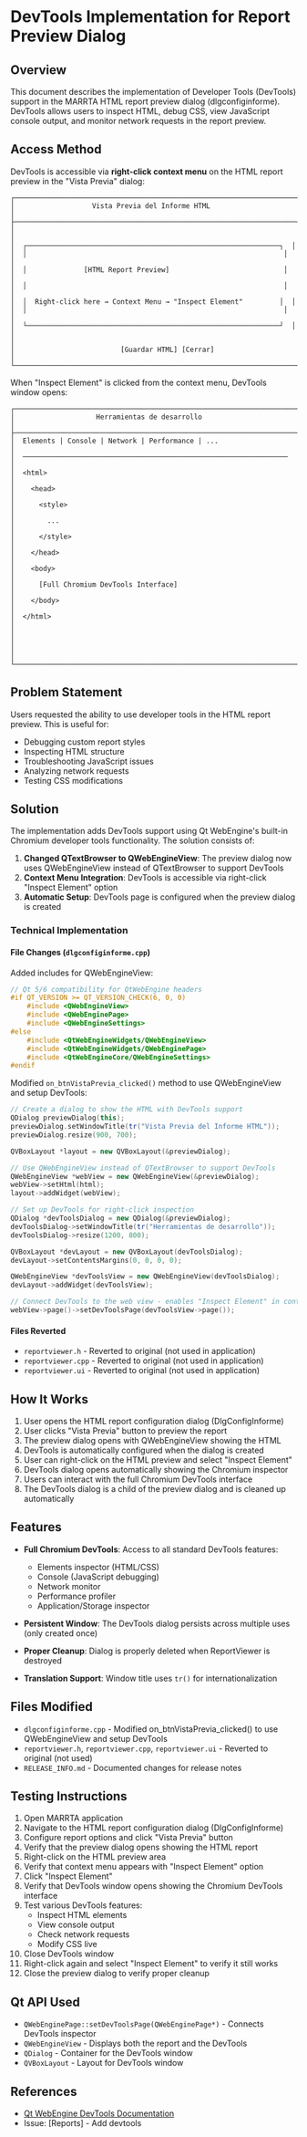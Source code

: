 # DevTools Implementation for Report Preview Dialog

## Overview

This document describes the implementation of Developer Tools (DevTools) support in the MARRTA HTML report preview dialog (dlgconfiginforme). DevTools allows users to inspect HTML, debug CSS, view JavaScript console output, and monitor network requests in the report preview.

## Access Method

DevTools is accessible via **right-click context menu** on the HTML report preview in the "Vista Previa" dialog:

```
┌─────────────────────────────────────────────────────────────────────┐
│                   Vista Previa del Informe HTML                     │
├─────────────────────────────────────────────────────────────────────┤
│                                                                       │
│  ┌──────────────────────────────────────────────────────────────┐  │
│  │                                                               │  │
│  │              [HTML Report Preview]                            │  │
│  │                                                               │  │
│  │  Right-click here → Context Menu → "Inspect Element"         │  │
│  │                                                               │  │
│  └──────────────────────────────────────────────────────────────┘  │
│                                                                       │
│                          [Guardar HTML] [Cerrar]                     │
└─────────────────────────────────────────────────────────────────────┘
```

When "Inspect Element" is clicked from the context menu, DevTools window opens:

```
┌─────────────────────────────────────────────────────────────────────┐
│                    Herramientas de desarrollo                       │
├─────────────────────────────────────────────────────────────────────┤
│  Elements | Console | Network | Performance | ...                   │
│  ─────────────────────────────────────────────────────────────────  │
│  <html>                                                              │
│    <head>                                                            │
│      <style>                                                         │
│        ...                                                           │
│      </style>                                                        │
│    </head>                                                           │
│    <body>                                                            │
│      [Full Chromium DevTools Interface]                             │
│    </body>                                                           │
│  </html>                                                             │
│                                                                       │
│                                                                       │
└─────────────────────────────────────────────────────────────────────┘
```

## Problem Statement

Users requested the ability to use developer tools in the HTML report preview. This is useful for:
- Debugging custom report styles
- Inspecting HTML structure
- Troubleshooting JavaScript issues
- Analyzing network requests
- Testing CSS modifications

## Solution

The implementation adds DevTools support using Qt WebEngine's built-in Chromium developer tools functionality. The solution consists of:

1. **Changed QTextBrowser to QWebEngineView**: The preview dialog now uses QWebEngineView instead of QTextBrowser to support DevTools
2. **Context Menu Integration**: DevTools is accessible via right-click "Inspect Element" option
3. **Automatic Setup**: DevTools page is configured when the preview dialog is created

### Technical Implementation

#### File Changes (`dlgconfiginforme.cpp`)

Added includes for QWebEngineView:
```cpp
// Qt 5/6 compatibility for QtWebEngine headers
#if QT_VERSION >= QT_VERSION_CHECK(6, 0, 0)
    #include <QWebEngineView>
    #include <QWebEnginePage>
    #include <QWebEngineSettings>
#else
    #include <QtWebEngineWidgets/QWebEngineView>
    #include <QtWebEngineWidgets/QWebEnginePage>
    #include <QtWebEngineCore/QWebEngineSettings>
#endif
```

Modified `on_btnVistaPrevia_clicked()` method to use QWebEngineView and setup DevTools:

```cpp
// Create a dialog to show the HTML with DevTools support
QDialog previewDialog(this);
previewDialog.setWindowTitle(tr("Vista Previa del Informe HTML"));
previewDialog.resize(900, 700);

QVBoxLayout *layout = new QVBoxLayout(&previewDialog);

// Use QWebEngineView instead of QTextBrowser to support DevTools
QWebEngineView *webView = new QWebEngineView(&previewDialog);
webView->setHtml(html);
layout->addWidget(webView);

// Set up DevTools for right-click inspection
QDialog *devToolsDialog = new QDialog(&previewDialog);
devToolsDialog->setWindowTitle(tr("Herramientas de desarrollo"));
devToolsDialog->resize(1200, 800);

QVBoxLayout *devLayout = new QVBoxLayout(devToolsDialog);
devLayout->setContentsMargins(0, 0, 0, 0);

QWebEngineView *devToolsView = new QWebEngineView(devToolsDialog);
devLayout->addWidget(devToolsView);

// Connect DevTools to the web view - enables "Inspect Element" in context menu
webView->page()->setDevToolsPage(devToolsView->page());
```

#### Files Reverted

- `reportviewer.h` - Reverted to original (not used in application)
- `reportviewer.cpp` - Reverted to original (not used in application)  
- `reportviewer.ui` - Reverted to original (not used in application)

## How It Works

1. User opens the HTML report configuration dialog (DlgConfigInforme)
2. User clicks "Vista Previa" button to preview the report
3. The preview dialog opens with QWebEngineView showing the HTML
4. DevTools is automatically configured when the dialog is created
5. User can right-click on the HTML preview and select "Inspect Element"
6. DevTools dialog opens automatically showing the Chromium inspector
7. Users can interact with the full Chromium DevTools interface
8. The DevTools dialog is a child of the preview dialog and is cleaned up automatically

## Features

- **Full Chromium DevTools**: Access to all standard DevTools features:
  - Elements inspector (HTML/CSS)
  - Console (JavaScript debugging)
  - Network monitor
  - Performance profiler
  - Application/Storage inspector
  
- **Persistent Window**: The DevTools dialog persists across multiple uses (only created once)

- **Proper Cleanup**: Dialog is properly deleted when ReportViewer is destroyed

- **Translation Support**: Window title uses `tr()` for internationalization

## Files Modified

- `dlgconfiginforme.cpp` - Modified on_btnVistaPrevia_clicked() to use QWebEngineView and setup DevTools
- `reportviewer.h`, `reportviewer.cpp`, `reportviewer.ui` - Reverted to original (not used)
- `RELEASE_INFO.md` - Documented changes for release notes

## Testing Instructions

1. Open MARRTA application
2. Navigate to the HTML report configuration dialog (DlgConfigInforme)
3. Configure report options and click "Vista Previa" button
4. Verify that the preview dialog opens showing the HTML report
5. Right-click on the HTML preview area
6. Verify that context menu appears with "Inspect Element" option
7. Click "Inspect Element"
8. Verify that DevTools window opens showing the Chromium DevTools interface
9. Test various DevTools features:
   - Inspect HTML elements
   - View console output
   - Check network requests
   - Modify CSS live
10. Close DevTools window
11. Right-click again and select "Inspect Element" to verify it still works
12. Close the preview dialog to verify proper cleanup

## Qt API Used

- `QWebEnginePage::setDevToolsPage(QWebEnginePage*)` - Connects DevTools inspector
- `QWebEngineView` - Displays both the report and the DevTools
- `QDialog` - Container for the DevTools window
- `QVBoxLayout` - Layout for DevTools window

## References

- [Qt WebEngine DevTools Documentation](https://doc.qt.io/qt-6/qwebenginepage.html#setDevToolsPage)
- Issue: [Reports] - Add devtools

